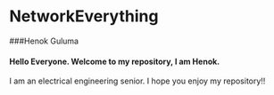 # NetworkEverything

###Henok Guluma

#### Hello Everyone. Welcome to my repository, I am Henok. 

I am an electrical engineering senior. 
I hope you enjoy my repository!!
